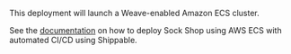 This deployment will launch a Weave-enabled Amazon ECS cluster.

See the [documentation](https://microservices-demo.github.io/deployment/ecs-weave-shippable.html) on how to deploy Sock Shop using AWS ECS with automated CI/CD using Shippable.
